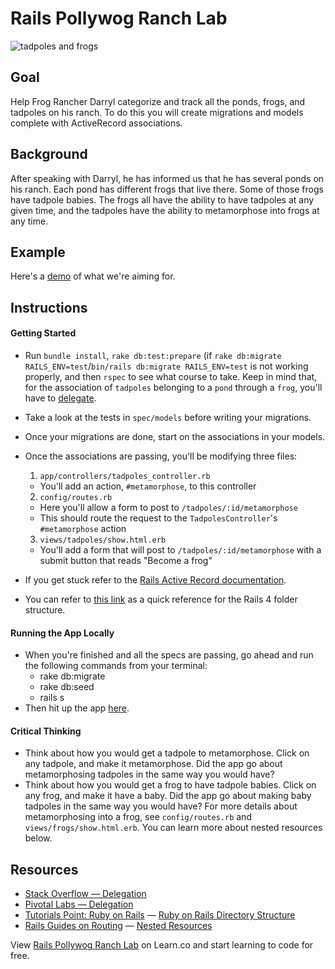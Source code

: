 # Rails Pollywog Ranch Lab

![tadpoles and frogs](https://raw.githubusercontent.com/learn-co-curriculum/rails-pollywog-ranch/master/app/assets/images/intro-image.jpeg)

## Goal

Help Frog Rancher Darryl categorize and track all the ponds, frogs, and tadpoles on his ranch. To do this you will create migrations and models complete with ActiveRecord associations.

## Background

After speaking with Darryl, he has informed us that he has several ponds on his ranch. Each pond has different frogs that live there. Some of those frogs have tadpole babies. The frogs all have the ability to have tadpoles at any given time, and the tadpoles have the ability to metamorphose into frogs at any time.

## Example

Here's a [demo](http://the-pollywog-ranch.herokuapp.com) of what we're aiming for.

## Instructions

#### Getting Started
* Run `bundle install`, `rake db:test:prepare` (if `rake db:migrate RAILS_ENV=test`/`bin/rails db:migrate RAILS_ENV=test` is not working properly, and then `rspec` to see what course to take. Keep in mind that, for the association of `tadpoles` belonging to a `pond` through a `frog`, you'll have to [delegate](http://stackoverflow.com/a/11457714).
* Take a look at the tests in `spec/models` before writing your migrations.
* Once your migrations are done, start on the associations in your models.
* Once the associations are passing, you'll be modifying three files:

  1. `app/controllers/tadpoles_controller.rb`
    * You'll add an action, `#metamorphose`, to this controller
  2. `config/routes.rb`
    * Here you'll allow a form to post to `/tadpoles/:id/metamorphose`
    * This should route the request to the `TadpolesController`'s `#metamorphose` action
  3. `views/tadpoles/show.html.erb`
    * You'll add a form that will post to `/tadpoles/:id/metamorphose` with a submit button that reads "Become a frog"

* If you get stuck refer to the [Rails Active Record documentation](http://guides.rubyonrails.org/active_record_basics.html).
* You can refer to [this link](http://www.tutorialspoint.com/ruby-on-rails/rails-directory-structure.htm) as a quick reference for the Rails 4 folder structure.

#### Running the App Locally
* When you're finished and all the specs are passing, go ahead and run the following commands from your terminal:
  * rake db:migrate
  * rake db:seed
  * rails s
* Then hit up the app [here](http://localhost:3000/).

#### Critical Thinking

* Think about how you would get a tadpole to metamorphose. Click on any tadpole, and make it metamorphose. Did the app go about metamorphosing tadpoles in the same way you would have?
* Think about how you would get a frog to have tadpole babies. Click on any frog, and make it have a baby. Did the app go about making baby tadpoles in the same way you would have? For more details about metamorphosing into a frog, see `config/routes.rb` and `views/frogs/show.html.erb`. You can learn more about nested resources below.

## Resources
* [Stack Overflow — Delegation](http://stackoverflow.com/a/11457714)
* [Pivotal Labs — Delegation](https://content.pivotal.io/blog/rails-delegates-are-even-more-useful-than-i-knew)
* [Tutorials Point: Ruby on Rails](http://www.tutorialspoint.com/ruby-on-rails/) — [Ruby on Rails Directory Structure](http://www.tutorialspoint.com/ruby-on-rails/rails-directory-structure.htm)
* [Rails Guides on Routing](http://guides.rubyonrails.org/routing.html) — [Nested Resources](http://guides.rubyonrails.org/routing.html#nested-resources)

<p data-visibility='hidden'>View <a href='https://learn.co/lessons/rails-pollywog-ranch' title='Rails Pollywog Ranch Lab'>Rails Pollywog Ranch Lab</a> on Learn.co and start learning to code for free.</p>

